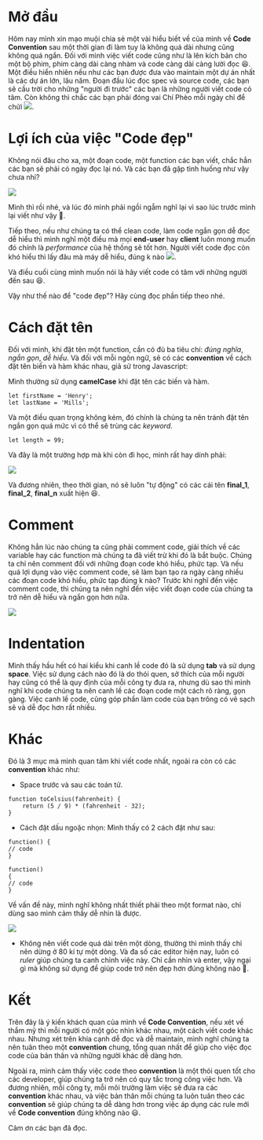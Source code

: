 # Mở đầu
Hôm nay mình xin mạo muội chia sẻ một vài hiểu biết về của mình về **Code Convention** sau một thời gian đi làm tuy là không quá dài nhưng cũng không quá ngắn.
Đối với mình việc viết code cũng như là lên kích bản cho một bộ phim, phim càng dài càng nhàm và code càng dài càng lười đọc :laughing:. Một điều hiển nhiên nếu như các bạn được đưa vào maintain một dự án nhất là các dự án lớn, lâu năm. Đoạn đầu lúc đọc spec và source code, các bạn sẽ cầu trời cho những "người đi trước" các bạn là những người viết code có tâm. Còn không thì chắc các bạn phải đóng vai Chí Phèo mỗi ngày chỉ để chửi ![](https://images.viblo.asia/c973fd79-c958-4b22-8d6a-dd517f8aa0dc.gif).

# Lợi ích của việc "Code đẹp"
Không nói đâu cho xa, một đoạn code, một function các bạn viết, chắc hẳn các bạn sẽ phải có ngày đọc lại nó. Và các bạn đã gặp tình huống như vậy chưa nhỉ?

![](https://images.viblo.asia/a9157beb-b4ab-446d-8553-22b758198489.jpg)

Mình thì rồi nhé, và lúc đó mình phải ngồi ngẫm nghĩ lại vì sao lúc trước mình lại viết như vậy :thinking:.

Tiếp theo, nếu như chúng ta có thể clean code, làm code ngắn gọn dễ đọc dễ hiểu thì mình nghĩ một điều mà mọi **end-user** hay **client** luôn mong muốn đó chính là *performance* của hệ thống sẽ tốt hơn. Người viết code đọc còn khó hiểu thì lấy đâu mà máy dễ hiểu, đúng k nào ![](https://images.viblo.asia/d09412db-bdeb-447e-9f95-f503d348d330.png).

Và điều cuối cùng mình muốn nói là hãy viết code có tâm với những người đến sau :laughing:.

Vậy như thế nào để "code đẹp"? Hãy cùng đọc phần tiếp theo nhé.

# Cách đặt tên
Đối với mình, khi đặt tên một function, cần có đủ ba tiêu chí: *đúng nghĩa*, *ngắn gọn*, *dễ hiểu*. Và đối với mỗi ngôn ngữ, sẽ có các **convention** về cách đặt tên biến và hàm khác nhau, giả sử trong Javascript:

Mình thường sử dụng **camelCase** khi đặt tên các biến và hàm.
```
let firstName = 'Henry';
let lastName = 'Mills';
```

Và một điều quan trọng không kém, đó chính là chúng ta nên tránh đặt tên ngắn gọn quá mức vì có thể sẽ trùng các *keyword*.
```
let length = 99;
```

Và đây là một trường hợp mà khi còn đi học, mình rất hay dính phải:

![](https://images.viblo.asia/5cc130d6-4b49-4cff-b47d-a26c4fb8d907.jpg)

Và đương nhiên, theo thời gian, nó sẽ luôn "tự động" có các cái tên **final_1**, **final_2**, **final_n** xuất hiện :laughing:.
# Comment
Không hẳn lúc nào chúng ta cũng phải comment code, giải thích về các variable hay các function mà chúng ta đã viết trừ khi đó là bắt buộc. Chúng ta chỉ nên comment đối với những đoạn code khó hiểu, phức tạp. Và nếu quá lợi dụng vào việc comment code, sẽ làm bạn tạo ra ngày càng nhiều các đoạn code khó hiểu, phức tạp đúng k nào? Trước khi nghĩ đến việc comment code, thì chúng ta nên nghĩ đến việc viết đoạn code của chúng ta trở nên dễ hiểu và ngắn gọn hơn nữa.

![](https://images.viblo.asia/e0526a2a-dba0-4e0f-bf1a-15d53df55de5.jpeg)

# Indentation
Mình thấy hầu hết có hai kiểu khi canh lề code đó là sử dụng **tab** và sử dụng **space**. Việc sử dụng cách nào đó là do thói quen, sở thích của mỗi người hay cũng có thể là quy định của mỗi công ty đưa ra, nhưng dù sao thì mình nghĩ khi code chúng ta nên canh lề các đoạn code một cách rõ ràng, gọn gàng. Việc canh lề code, cũng góp phần làm code của bạn trông có vẻ sạch sẽ và dễ đọc hơn rất nhiều.

# Khác
Đó là 3 mục mà mình quan tâm khi viết code nhất, ngoài ra còn có các **convention** khác như:
* Space trước và sau các toán tử.
```
function toCelsius(fahrenheit) {
    return (5 / 9) * (fahrenheit - 32);
}
```
* Cách đặt dấu ngoặc nhọn: Mình thấy có 2 cách đặt như sau:
```
function() {
// code
}

function()
{
// code
}
```
Về vấn đề này, mình nghĩ không nhất thiết phải theo một format nào, chỉ dùng sao mình cảm thấy dễ nhìn là được.

![](https://images.viblo.asia/28628d1b-9902-4c12-8137-9818060f9d6b.jpg)

* Không nên viết code quá dài trên một dòng, thường thì mình thấy chỉ nên dừng ở 80 kí tự một dòng. Và đa số các editor hiện nay, luôn có *ruler* giúp chúng ta canh chỉnh việc này. Chỉ cần nhìn và enter, vậy ngại gì mà không sử dụng để giúp code trở nên đẹp hơn đúng không nào :thinking:.

# Kết
Trên đây là ý kiến khách quan của mình về **Code Convention**, nếu xét về thẩm mỹ thì mỗi người có một góc nhìn khác nhau, một cách viết code khác nhau. Nhưng xét trên khía cạnh dễ đọc và dễ maintain, mình nghĩ chúng ta nên tuân theo một **convention** chung, tổng quan nhất để giúp cho việc đọc code của bản thân và những người khác dễ dàng hơn.

Ngoài ra, mình cảm thấy việc code theo **convention** là một thói quen tốt cho các developer, giúp chúng ta trở nên có quy tắc trong công việc hơn. Và đương nhiên, mỗi công ty, mỗi môi trường làm việc sẽ đưa ra các **convention** khác nhau, và việc bản thân mỗi chúng ta luôn tuân theo các **convention** sẽ giúp chúng ta dễ dàng hơn trong việc áp dụng các rule mới về **Code convention** đúng không nào :smiley:.

Cảm ơn các bạn đã đọc.